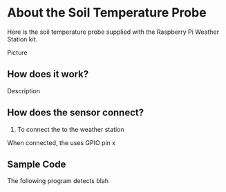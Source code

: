 # About the Soil Temperature Probe

Here is the soil temperature probe supplied with the Raspberry Pi Weather Station kit.

Picture

## How does it work?

Description

## How does the sensor connect?

1. To connect the <sensor> to the weather station


When connected, the <sensor> uses GPIO pin x

## Sample Code

The following program detects blah